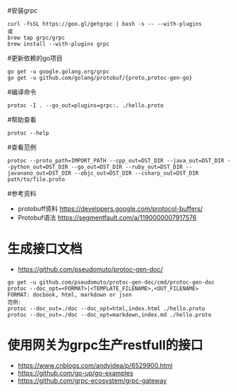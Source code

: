 #安装grpc
```
curl -fsSL https://goo.gl/getgrpc | bash -s -- --with-plugins
或
brew tap grpc/grpc
brew install --with-plugins grpc
```
#更新依赖的go项目
```
go get -u google.golang.org/grpc
go get -u github.com/golang/protobuf/{proto,protoc-gen-go}
```
#编译命令
```
protoc -I . --go_out=plugins=grpc:. ./hello.proto
```
#帮助查看
```
protoc --help
```
#查看范例
```
protoc --proto_path=IMPORT_PATH --cpp_out=DST_DIR --java_out=DST_DIR --python_out=DST_DIR --go_out=DST_DIR --ruby_out=DST_DIR --javanano_out=DST_DIR --objc_out=DST_DIR --csharp_out=DST_DIR path/to/file.proto
```
#参考资料
* protobuff资料 https://developers.google.com/protocol-buffers/
* Protobuf语法 https://segmentfault.com/a/1190000007917576

# 生成接口文档
* https://github.com/pseudomuto/protoc-gen-doc/
```
go get -u github.com/pseudomuto/protoc-gen-doc/cmd/protoc-gen-doc
protoc --doc_opt=<FORMAT>|<TEMPLATE_FILENAME>,<OUT_FILENAME>
FORMAT: docbook, html, markdown or json
范例:
protoc --doc_out=./doc --doc_opt=html,index.html ./hello.proto
protoc --doc_out=./doc --doc_opt=markdown,index.md ./hello.proto
```

# 使用网关为grpc生产restfull的接口
* https://www.cnblogs.com/andyidea/p/6529900.html
* https://github.com/go-up/go-examples
* https://github.com/grpc-ecosystem/grpc-gateway
